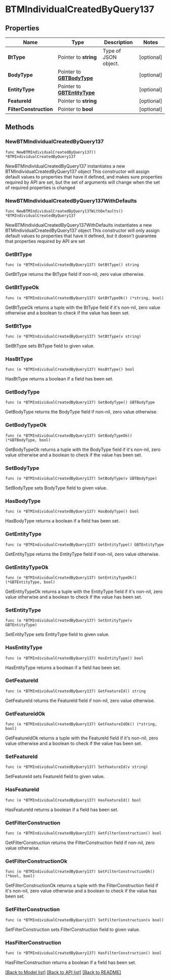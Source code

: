 # BTMIndividualCreatedByQuery137

## Properties

Name | Type | Description | Notes
------------ | ------------- | ------------- | -------------
**BtType** | Pointer to **string** | Type of JSON object. | [optional] 
**BodyType** | Pointer to [**GBTBodyType**](GBTBodyType.md) |  | [optional] 
**EntityType** | Pointer to [**GBTEntityType**](GBTEntityType.md) |  | [optional] 
**FeatureId** | Pointer to **string** |  | [optional] 
**FilterConstruction** | Pointer to **bool** |  | [optional] 

## Methods

### NewBTMIndividualCreatedByQuery137

`func NewBTMIndividualCreatedByQuery137() *BTMIndividualCreatedByQuery137`

NewBTMIndividualCreatedByQuery137 instantiates a new BTMIndividualCreatedByQuery137 object
This constructor will assign default values to properties that have it defined,
and makes sure properties required by API are set, but the set of arguments
will change when the set of required properties is changed

### NewBTMIndividualCreatedByQuery137WithDefaults

`func NewBTMIndividualCreatedByQuery137WithDefaults() *BTMIndividualCreatedByQuery137`

NewBTMIndividualCreatedByQuery137WithDefaults instantiates a new BTMIndividualCreatedByQuery137 object
This constructor will only assign default values to properties that have it defined,
but it doesn't guarantee that properties required by API are set

### GetBtType

`func (o *BTMIndividualCreatedByQuery137) GetBtType() string`

GetBtType returns the BtType field if non-nil, zero value otherwise.

### GetBtTypeOk

`func (o *BTMIndividualCreatedByQuery137) GetBtTypeOk() (*string, bool)`

GetBtTypeOk returns a tuple with the BtType field if it's non-nil, zero value otherwise
and a boolean to check if the value has been set.

### SetBtType

`func (o *BTMIndividualCreatedByQuery137) SetBtType(v string)`

SetBtType sets BtType field to given value.

### HasBtType

`func (o *BTMIndividualCreatedByQuery137) HasBtType() bool`

HasBtType returns a boolean if a field has been set.

### GetBodyType

`func (o *BTMIndividualCreatedByQuery137) GetBodyType() GBTBodyType`

GetBodyType returns the BodyType field if non-nil, zero value otherwise.

### GetBodyTypeOk

`func (o *BTMIndividualCreatedByQuery137) GetBodyTypeOk() (*GBTBodyType, bool)`

GetBodyTypeOk returns a tuple with the BodyType field if it's non-nil, zero value otherwise
and a boolean to check if the value has been set.

### SetBodyType

`func (o *BTMIndividualCreatedByQuery137) SetBodyType(v GBTBodyType)`

SetBodyType sets BodyType field to given value.

### HasBodyType

`func (o *BTMIndividualCreatedByQuery137) HasBodyType() bool`

HasBodyType returns a boolean if a field has been set.

### GetEntityType

`func (o *BTMIndividualCreatedByQuery137) GetEntityType() GBTEntityType`

GetEntityType returns the EntityType field if non-nil, zero value otherwise.

### GetEntityTypeOk

`func (o *BTMIndividualCreatedByQuery137) GetEntityTypeOk() (*GBTEntityType, bool)`

GetEntityTypeOk returns a tuple with the EntityType field if it's non-nil, zero value otherwise
and a boolean to check if the value has been set.

### SetEntityType

`func (o *BTMIndividualCreatedByQuery137) SetEntityType(v GBTEntityType)`

SetEntityType sets EntityType field to given value.

### HasEntityType

`func (o *BTMIndividualCreatedByQuery137) HasEntityType() bool`

HasEntityType returns a boolean if a field has been set.

### GetFeatureId

`func (o *BTMIndividualCreatedByQuery137) GetFeatureId() string`

GetFeatureId returns the FeatureId field if non-nil, zero value otherwise.

### GetFeatureIdOk

`func (o *BTMIndividualCreatedByQuery137) GetFeatureIdOk() (*string, bool)`

GetFeatureIdOk returns a tuple with the FeatureId field if it's non-nil, zero value otherwise
and a boolean to check if the value has been set.

### SetFeatureId

`func (o *BTMIndividualCreatedByQuery137) SetFeatureId(v string)`

SetFeatureId sets FeatureId field to given value.

### HasFeatureId

`func (o *BTMIndividualCreatedByQuery137) HasFeatureId() bool`

HasFeatureId returns a boolean if a field has been set.

### GetFilterConstruction

`func (o *BTMIndividualCreatedByQuery137) GetFilterConstruction() bool`

GetFilterConstruction returns the FilterConstruction field if non-nil, zero value otherwise.

### GetFilterConstructionOk

`func (o *BTMIndividualCreatedByQuery137) GetFilterConstructionOk() (*bool, bool)`

GetFilterConstructionOk returns a tuple with the FilterConstruction field if it's non-nil, zero value otherwise
and a boolean to check if the value has been set.

### SetFilterConstruction

`func (o *BTMIndividualCreatedByQuery137) SetFilterConstruction(v bool)`

SetFilterConstruction sets FilterConstruction field to given value.

### HasFilterConstruction

`func (o *BTMIndividualCreatedByQuery137) HasFilterConstruction() bool`

HasFilterConstruction returns a boolean if a field has been set.


[[Back to Model list]](../README.md#documentation-for-models) [[Back to API list]](../README.md#documentation-for-api-endpoints) [[Back to README]](../README.md)


